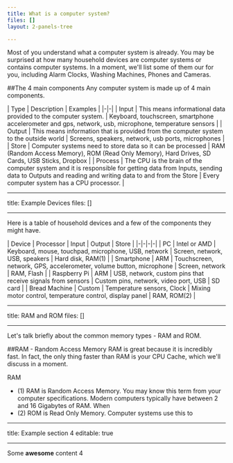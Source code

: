```yaml
---
title: What is a computer system?
files: []
layout: 2-panels-tree

---
```

Most of you understand what a computer system is already. You may be surprised at how many household devices are computer systems or contains computer systems. In a moment, we'll list some of them our for you, including Alarm Clocks, Washing Machines, Phones and Cameras.

##The 4 main components
Any computer system is made up of 4 main components.

| Type | Description | Examples |
|-|-|
| Input | This means informational data provided to the computer system. | Keyboard, touchscreen, smartphone accelerometer and gps, network, usb, microphone, temperature sensors |
| Output | This means information that is provided from the computer system to the outside world | Screens, speakers, network, usb ports, microphones |
| Store | Computer systems need to store data so it can be processed | RAM (Random Access Memory), ROM (Read Only Memory), Hard Drives, SD Cards, USB Sticks, Dropbox |
| Process | The CPU is the brain of the computer system and it is responsible for getting data from Inputs, sending data to Outputs and reading and writing data to and from the Store | Every computer system has a CPU processor. |




---
title: Example Devices
files: []

---
Here is a table of household devices and a few of the components they might have.

| Device | Processor | Input | Output | Store |
|-|-|-|-|
| PC | Intel or AMD | Keyboard, mouse, touchpad, microphone, USB, network | Screen, network, USB, speakers | Hard disk, RAM(1) |
| Smartphone | ARM | Touchscreen, network, GPS, accelerometer, volume button, microphone | Screen, network | RAM, Flash |
| Raspberry Pi | ARM | USB, network, custom pins that receive signals from sensors | Custom pins, network, video port, USB | SD card |
| Bread Machine | Custom | Temperature sensors, Clock | Mixing motor control, temperature control, display panel | RAM, ROM(2) |

---
title: RAM and ROM
files: []

---
Let's talk briefly about the common memory types - RAM and ROM.

##RAM - Random Access Memory
RAM is great because it is incredibly fast. In fact, the only thing faster than RAM is your CPU Cache, which we'll discuss in a moment.

RAM


- (1) RAM is Random Access Memory. You may know this term from your computer specifications. Modern computers typically have between 2 and 16 Gigabytes of RAM. When
- (2) ROM is Read Only Memory. Computer systems use this to 

---
title: Example section 4
editable: true

---
Some **awesome** content 4
